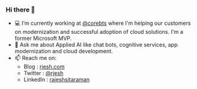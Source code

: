 ### Hi there 👋

- 💻 I’m currently working at [@corebts](https://corebts.com) where I'm helping our customers on modernization and successful adoption of cloud solutions. I'm a former Microsoft MVP.
- 💬 Ask me about Applied AI like chat bots, cognitive services, app modernization and cloud development.
- 📫 Reach me on:
  - Blog : [rjesh.com](https://rjesh.com)
  - Twitter : [@rjesh](https://twitter.com/rjesh)
  - LinkedIn : [rajeshsitaraman](https://www.linkedin.com/in/rajeshsitaraman)
